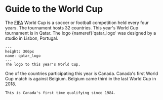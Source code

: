 # Guide to the World Cup

The [FIFA](www.fifa.com) World Cup is a soccer or football competition held every four years. The tournament hosts 32 countries. This year's World Cup tournament is in Qatar. The logo {nameref}'qatar_logo' was designed by a studio in Lisbon, Portugal. 

```{figure} https://digitalhub.fifa.com/m/3821fe54d69cdf26/original/j5imrrf3rwgbmcgo2nny-jpg.jpg
---
height: 300px
name: qatar_logo
---
The logo to this year's World Cup.
```

One of the countries participating this year is Canada. Canada's first World Cup match is against Belgium. Belgium came third in the last World Cup in 2018. 

```{margin}Did you know?
This is Canada's first time qualifying since 1984.
```
